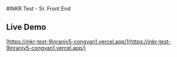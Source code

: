 #INKR Test - Sr. Front End
## Live Demo
[https://inkr-test-9jnranjv5-congvan1.vercel.app/](https://inkr-test-9jnranjv5-congvan1.vercel.app/) 
